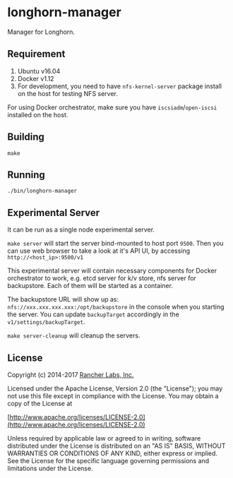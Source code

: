 longhorn-manager
========

Manager for Longhorn.

## Requirement

1. Ubuntu v16.04
2. Docker v1.12
3. For development, you need to have `nfs-kernel-server` package install on the host for testing NFS server.

For using Docker orchestrator, make sure you have `iscsiadm`/`open-iscsi` installed on the host.

## Building

`make`

## Running

`./bin/longhorn-manager`

## Experimental Server

It can be run as a single node experimental server.

`make server` will start the server bind-mounted to host port `9500`. Then you can use web browser to take a look at it's API UI, by accessing `http://<host_ip>:9500/v1`

This experimental server will contain necessary components for Docker orchestrator to work, e.g. etcd server for k/v store, nfs server for backupstore. Each of them will be started as a container.

The backupstore URL will show up as: `nfs://xxx.xxx.xxx.xxx:/opt/backupstore` in the console when you starting the server. You can update `backupTarget` accordingly in the `v1/settings/backupTarget`.

`make server-cleanup` will cleanup the servers.

## License
Copyright (c) 2014-2017 [Rancher Labs, Inc.](http://rancher.com)

Licensed under the Apache License, Version 2.0 (the "License");
you may not use this file except in compliance with the License.
You may obtain a copy of the License at

[http://www.apache.org/licenses/LICENSE-2.0](http://www.apache.org/licenses/LICENSE-2.0)

Unless required by applicable law or agreed to in writing, software
distributed under the License is distributed on an "AS IS" BASIS,
WITHOUT WARRANTIES OR CONDITIONS OF ANY KIND, either express or implied.
See the License for the specific language governing permissions and
limitations under the License.
